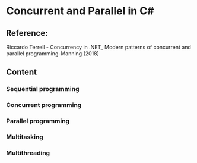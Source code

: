 # Concurrent and Parallel in C#


## Reference:


Riccardo Terrell - Concurrency in .NET_ Modern patterns of concurrent and parallel programming-Manning (2018)


## Content


### Sequential programming

### Concurrent programming

### Parallel programming

### Multitasking

### Multithreading 
